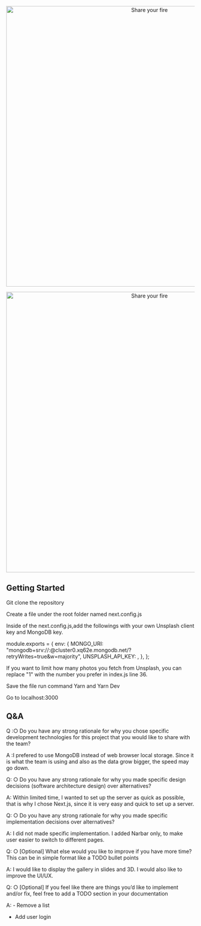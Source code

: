 <p align="center">
  <img src="./search.gif" width="750" title="Share your fire">
</p>

<p align="center">
  <img src="./favpage.gif" width="750" title="Share your fire">
</p>

## Getting Started

Git clone the repository

Create a file under the root folder named next.config.js

Inside of the next.config.js,add the followings with your own Unsplash client key and MongoDB key.

module.exports = {
env: {
MONGO_URI:
"mongodb+srv://<your user name>:<your password>@cluster0.xq62e.mongodb.net/<your db name>?retryWrites=true&w=majority",
UNSPLASH_API_KEY: <your client key>,
},
};

If you want to limit how many photos you fetch from Unsplash, you can replace "1" with the number you prefer in index.js line 36.

Save the file run command Yarn and Yarn Dev

Go to localhost:3000

## Q&A

Q :○ Do you have any strong rationale for why you chose specific development technologies for
this project that you would like to share with the team?

A :I prefered to use MongoDB instead of web browser local storage. Since it is what the team is using and also as the data grow bigger, the speed may go down.

Q: ○ Do you have any strong rationale for why you made specific design decisions (software
architecture design) over alternatives?

A: Within limited time, I wanted to set up the server as quick as possible, that is why I chose Next.js, since it is very easy and quick to set up a server.

Q: ○ Do you have any strong rationale for why you made specific implementation decisions over
alternatives?

A: I did not made specific implementation. I added Narbar only, to make user easier to switch to different pages.

Q: ○ [Optional] What else would you like to improve if you have more time? This can be in simple
format like a TODO bullet points

A: I would like to display the gallery in slides and 3D. I would also like to improve the UI/UX.

Q: ○ [Optional] If you feel like there are things you’d like to implement and/or fix, feel free to add a
TODO section in your documentation

A: - Remove a list

- Add user login

